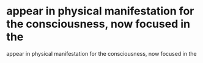 # appear in physical manifestation for the consciousness, now focused in the

appear in physical manifestation for the consciousness, now focused in the